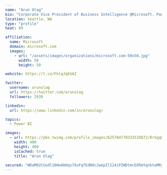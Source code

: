 ```yaml
---
name: "Arun Ulag"
bio: "Corporate Vice President of Business Intelligence @Microsoft. Power BI, Azure Analysis Services, SQL Server Analysis Services, SQL Server Reporting Services"
location: Seattle, WA
type: "profile"
heat: 89

affiliation:
  name: Microsoft
  domain: microsoft.com
  images:
    - url: "/assets/images/organizations/microsoft.com-50x50.jpg"
      width: 50
      height: 50

website: https://t.co/FklqJqbSAZ

twitter:
  username: arunulag
  url: https://twitter.com/arunulag
  followers: 2939

linkedin:
  url: https://www.linkedin.com/in/arunulag/

topics:
  - Power BI

images:
  - url: https://pbs.twimg.com/profile_images/625784770333519872/RrSqqUEZ_400x400.jpg
    width: 400
    height: 400
    isCached: true
    title: "Arun Ulag"

secured: "WDaM02CUudl10HeAbHqs7XuFqfEdN9cJwepZlI24iPZWDtmcEERmYqnktwMRy15TzQQQiknVFUxQ2mhhuyqaA5uN4q6v3xmwD2fOg5MHAh+Y21Ykd8QWZLX/2pWwkbkhmL8wGhpQgr9KczvVW4oNfcn2mrjmX/bK3fO0OMO8TfUqXjqBRhn6hbb4afbldNagP6/O2QQ8WvSOg1lSAaT4k7EbwGdZZQsY9jLU98qFA86ByP0wv4TQLw+3YZYQeAs/Cxf1MWUicT1WalNQizIuHGoHswB/ELIQoVdjxsIIvxJv30Q1EfgHUPQxt6fWKm5IEEtWP8sob8YiE11HJ/o6T4Gk9yLIUeDvZdcyiDGMJGwj0Rpev/UYEZqT/r8S0mP8fSjg4sfeJMiddf3HBkqNqzlpMwjhroRObkg/+r/Iw5g=;Koyme0wYInKIvPUegRWtkA=="
---
```


